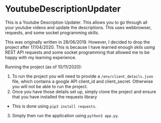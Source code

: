 # YoutubeDescriptionUpdater

This is a Youtube Description Updater. This allows you to go through all your youtube videos and update the descriptions.
This uses webbrowser, requests, and some socket programming skills.

This was originally written in 28/06/2019. However, I decided to drop the project after 17/04/2020. This is because I have
learned enough skils using REST API requests and some socket programming that allowed me to be happy with my learning experience.

Running the project (as of 10/11/2020):
1. To run the project you will need to provide a `/env/client_details.json` file, which contains a google API client_id and client_secret.
Otherwise you will not be able to run the project.
2. Once you have those details set up, simply clone the project and ensure that you have installed the requests library
  - This is done using `pip3 install requests`.
3. Simply then run the application using `python3 app.py`.

